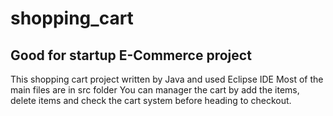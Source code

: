 # shopping_cart #
## Good for startup E-Commerce project
This shopping cart project written by Java and used Eclipse IDE
Most of the main files are in src folder
You can manager the cart by add the items, delete items and check the cart system before heading to checkout. 
